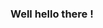 ### Well hello there !

<!--
**marshmirullo/marshmirullo** is a ✨ _special_ ✨ repository because its `README.md` (this file) appears on your GitHub profile.

[![Top Langs](https://github-readme-stats.vercel.app/api/top-langs/?username=marshmirullo&layout=compact)](https://github.com/anuraghazra/github-readme-stats)
